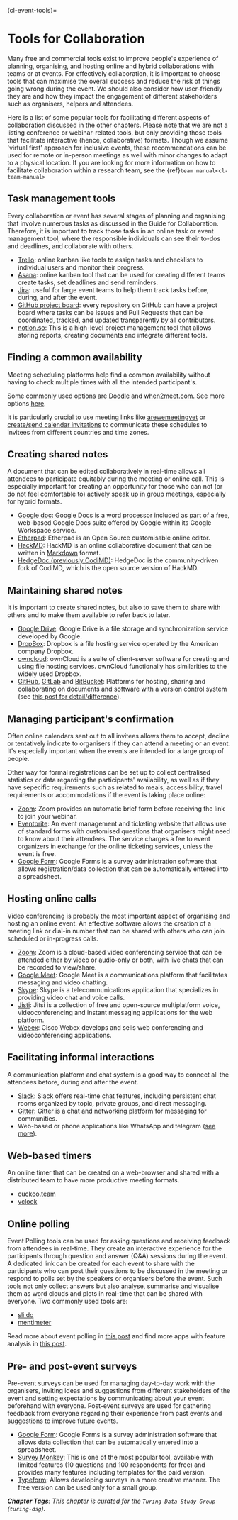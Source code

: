 (cl-event-tools)=
# Tools for Collaboration

Many free and commercial tools exist to improve people's experience of planning, organising, and hosting online and hybrid collaborations with teams or at events.
For effectively collaboration, it is important to choose tools that can maximise the overall success and reduce the risk of things going wrong during the event.
We should also consider how user-friendly they are and how they impact the engagement of different stakeholders such as organisers, helpers and attendees.

Here is a list of some popular tools for facilitating different aspects of collaboration discussed in the other chapters.
Please note that we are not a listing conference or webinar-related tools, but only providing those tools that facilitate interactive (hence, collaborative) formats.
Though we assume 'virtual first' approach for inclusive events, these recommendations can be used for remote or in-person meetings as well with minor changes to adapt to a physical location.
If you are looking for more information on how to facilitate collaboration within a research team, see the {ref}`team manual<cl-team-manual>`

## Task management tools

Every collaboration or event has several stages of planning and organising that involve numerous tasks as discussed in the Guide for Collaboration.
Therefore, it is important to track those tasks in an online task or event management tool, where the responsible individuals can see their to-dos and deadlines, and collaborate with others.

- [Trello](https://trello.com/): online kanban like tools to assign tasks and checklists to individual users and monitor their progress.
- [Asana](https://asana.com/): online kanban tool that can be used for creating different teams create tasks, set deadlines and send reminders.
- [Jira](https://www.atlassian.com/software/jira): useful for large event teams to help them track tasks before, during, and after the event.
- [GitHub project board](https://github.com/features/project-management/): every repository on GitHub can have a project board where tasks can be issues and Pull Requests that can be coordinated, tracked, and updated transparently by all contributors.
- [notion.so](https://www.notion.so/): This is a high-level project management tool that allows storing reports, creating documents and integrate different tools.

## Finding a common availability

Meeting scheduling platforms help find a common availability without having to check multiple times with all the intended participant's.

Some commonly used options are [Doodle](https://doodle.com/poll/) and [when2meet.com](https://www.when2meet.com/).
See more options [here](https://zapier.com/blog/best-meeting-scheduler-apps/).

It is particularly crucial to use meeting links like [arewemeetingyet](https://arewemeetingyet.com/#form) or [create/send calendar invitations](https://www.calendar.com/blog/how-to-send-a-google-calendar-invite/) to communicate these schedules to invitees from different countries and time zones.

## Creating shared notes

A document that can be edited collaboratively in real-time allows all attendees to participate equitably during the meeting or online call.
This is especially important for creating an opportunity for those who can not (or do not feel comfortable to) actively speak up in group meetings, especially for hybrid formats.

- [Google doc](https://en.wikipedia.org/wiki/Google_Docs): Google Docs is a word processor included as part of a free, web-based Google Docs suite offered by Google within its Google Workspace service.
- [Etherpad](https://etherpad.org/): Etherpad is an Open Source customisable online editor.
- [HackMD](https://hackmd.io/): HackMD is an online collaborative document that can be written in [Markdown](https://www.markdownguide.org/) format.
- [HedgeDoc (previously CodiMD)](https://demo.hedgedoc.org/): HedgeDoc is the community-driven fork of CodiMD, which is the open source version of HackMD.

## Maintaining shared notes

It is important to create shared notes, but also to save them to share with others and to make them available to refer back to later.

- [Google Drive](https://en.wikipedia.org/wiki/Google_Drive): Google Drive is a file storage and synchronization service developed by Google.
- [DropBox](https://www.dropbox.com/): Dropbox is a file hosting service operated by the American company Dropbox.
- [owncloud](https://owncloud.com/): ownCloud is a suite of client-server software for creating and using file hosting services. ownCloud functionally has similarities to the widely used Dropbox.
- [GitHub](https://github.com/), [GitLab](https://about.gitlab.com/free-trial/) and [BitBucket](https://bitbucket.org/product): Platforms for hosting, sharing and collaborating on documents and software with a version control system (see [this post for detail/difference](https://stackshare.io/stackups/bitbucket-vs-github-vs-gitlab)).

## Managing participant's confirmation

Often online calendars sent out to all invitees allows them to accept, decline or tentatively indicate to organisers if they can attend a meeting or an event.
It's especially important when the events are intended for a large group of people.

Other way for formal registrations can be set up to collect centralised statistics or data regarding the participants' availability, as well as if they have sepecific requirements such as related to meals, accessibility, travel requirements or accommodations if the event is taking place online:
- [Zoom](https://support.zoom.us/hc/en-us/articles/204619915-Scheduling-a-Webinar-with-Registration): Zoom provides an automatic brief form before receiving the link to join your webinar.
- [Eventbrite](https://www.eventbrite.com/): An event management and ticketing website that allows use of standard forms with customised questions that organisers might need to know about their attendees. The service charges a fee to event organizers in exchange for the online ticketing services, unless the event is free.
- [Google Form](https://en.wikipedia.org/wiki/Google_Forms): Google Forms is a survey administration software that allows registration/data collection that can be automatically entered into a spreadsheet.

## Hosting online calls

Video conferencing is probably the most important aspect of organising and hosting an online event.
An effective software allows the creation of a meeting link or dial-in number that can be shared with others who can join scheduled or in-progress calls.

- [Zoom](https://zoom.us): Zoom is a cloud-based video conferencing service that can be attended either by video or audio-only or both, with live chats that can be recorded to view/share.
- [Google Meet](https://en.wikipedia.org/wiki/Google_Meet): Google Meet is a communications platform that facilitates messaging and video chatting.
- [Skype](https://www.skype.com/en/): Skype is a telecommunications application that specializes in providing video chat and voice calls.
- [Jisti](https://meet.jit.si/): Jitsi is a collection of free and open-source multiplatform voice, videoconferencing and instant messaging applications for the web platform.
- [Webex](https://www.webex.com/): Cisco Webex develops and sells web conferencing and videoconferencing applications.

## Facilitating informal interactions

A communication platform and chat system is a good way to connect all the attendees before, during and after the event.
- [Slack](https://slack.com/): Slack offers real-time chat features, including persistent chat rooms organized by topic, private groups, and direct messaging.
- [Gitter](https://gitter.im/): Gitter is a chat and networking platform for messaging for communities.
- Web-based or phone applications like WhatsApp and telegram ([see more](https://www.makeuseof.com/tag/messaging-apps-phone-computer/)).

## Web-based timers

An online timer that can be created on a web-browser and shared with a distributed team to have more productive meeting formats.
- [cuckoo.team](https://cuckoo.team/)
- [vclock](https://vclock.com/timer/)

## Online polling

Event Polling tools can be used for asking questions and receiving feedback from attendees in real-time.
They create an interactive experience for the participants through question and answer (Q&A) sessions during the event.
A dedicated link can be created for each event to share with the participants who can post their questions to be discussed in the meeting or respond to polls set by the speakers or organisers before the event.
Such tools not only collect answers but also analyse, summarise and visualise them as word clouds and plots in real-time that can be shared with everyone.
Two commonly used tools are:

- [sli.do](https://www.sli.do/)
- [mentimeter](https://www.mentimeter.com/)

Read more about event polling in [this post](https://www.encore-anzpac.com/event-services/live-polling-for-events) and find more apps with feature analysis in [this post](https://www.worksup.com/event-interaction-app-feature-comparison/).

## Pre- and post-event surveys

Pre-event surveys can be used for managing day-to-day work with the organisers, inviting ideas and suggestions from different stakeholders of the event and setting expectations by communicating about your event beforehand with everyone.
Post-event surveys are used for gathering feedback from everyone regarding their experience from past events and suggestions to improve future events.

- [Google Form](https://en.wikipedia.org/wiki/Google_Forms): Google Forms is a survey administration software that allows data collection that can be automatically entered into a spreadsheet.
- [Survey Monkey](https://www.surveymonkey.com/): This is one of the most popular tool, available with limited features (10 questions and 100 respondents for free) and provides many features including templates for the paid version.
- [Typeform](https://www.typeform.com/surveys/): Allows developing surveys in a more creative manner. The free version can be used only for a small group.

***Chapter Tags**: This chapter is curated for the `Turing Data Study Group` (`turing-dsg`).*
